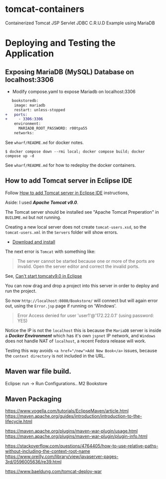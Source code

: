 # tomcat-containers
Containerized Tomcat JSP Servlet JDBC C.R.U.D Example using MariaDB

# Deploying and Testing the Application

## Exposing MariaDB (MySQL) Database on localhost:3306

* Modify compose.yaml to expose Mariadb on localhost:3306

```diff
   bookstoredb:
    image: mariadb
    restart: unless-stopped
+   ports:
+     - 3306:3306
    environment:
      MARIADB_ROOT_PASSWORD: r00tpa55
    networks:
```
See `wharf/README.md` for docker notes.

```shell
$ docker compose down --rmi local; docker compose build; docker compose up -d
```

See `wharf/README.md` for how to redeploy the docker containers.

## How to add Tomcat server in Eclipse IDE

Follow [How to add Tomcat server in Eclipse IDE](https://www.codejava.net/servers/tomcat/how-to-add-tomcat-server-in-eclipse-ide) instructions,

Aside: I used ***Apache Tomcat v9.0***.

The Tomcat server should be installed see "Apache Tomcat Preperation" in `BUILDME.md` but not running.

Creating a new local server does not create `tomcat-users.xsd`, so the `tomcat-users.xml` in the `Servers` folder will show errors.

  * [Download and install ](https://github.com/apache/tomcat/blob/main/conf/tomcat-users.xsd) 

The next error is `Tomcat` with something like:
> The server cannot be started because one or more of the ports are invalid. 
> Open the server editor and correct the invalid ports.

See, [Can't start tomcatv9.0 in Eclipse](https://stackoverflow.com/questions/59471438/cant-start-tomcatv9-0-in-eclipse)

You can now drag and drop a project into this server in order to deploy and run the project.

So now `http://localhost:8080/Bookstore/` will connect but will again error out, using the `Error.jsp` page if running on 'Windows'.

> Error
> Access denied for user 'user1'@'172.22.0.1' (using password: YES)

Notice the IP is not the `localhost` this is because the `MariaDB` server is inside a ***Docker Environment*** which has it's own `jspnet` 
IP network, and `Windows` does not handle NAT of `localhost`, a recent Fedora release will work.

Testing this way avoids `<a href="/new">Add New Book</a>` issues, because the `context directory` is not included in the URL.


## Maven war file build.

Eclipse: run -> Run Configurations.. M2 Bookstore


## Maven Packaging
https://www.vogella.com/tutorials/EclipseMaven/article.html
https://maven.apache.org/guides/introduction/introduction-to-the-lifecycle.html

https://maven.apache.org/plugins/maven-war-plugin/usage.html
https://maven.apache.org/plugins/maven-war-plugin/plugin-info.html

https://stackoverflow.com/questions/4764405/how-to-use-relative-paths-without-including-the-context-root-name
https://www.oreilly.com/library/view/javaserver-pages-3rd/0596005636/re39.html
 
https://www.baeldung.com/tomcat-deploy-war



